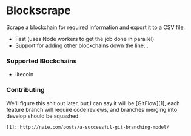 # Blockscrape

Scrape a blockchain for required information and export it to a CSV file.

* Fast (uses Node workers to get the job done in parallel)
* Support for adding other blockchains down the line...

### Supported Blockchains

* litecoin

### Contributing

We'll figure this shit out later, but I can say it will be [GitFlow][1], each
feature branch will require code reviews, and branches merging into develop
should be squashed.

    [1]: http://nvie.com/posts/a-successful-git-branching-model/
